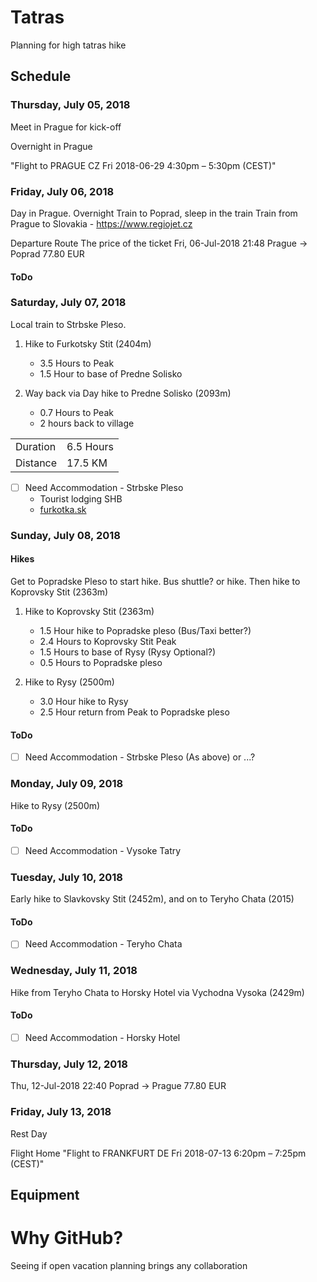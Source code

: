 # Tatras

Planning for high tatras hike

## Schedule

### Thursday, July 05, 2018

Meet in Prague for kick-off

Overnight in Prague

"Flight to PRAGUE CZ Fri 2018-06-29 4:30pm – 5:30pm (CEST)"

### Friday, July 06, 2018

Day in Prague. 
Overnight Train to Poprad, sleep in the train
Train from Prague to Slovakia - https://www.regiojet.cz

Departure	Route	The price of the ticket
Fri, 06-Jul-2018 	21:48	Prague → Poprad	77.80 EUR

#### ToDo

### Saturday, July 07, 2018

Local train to Strbske Pleso.

1. Hike to Furkotsky Stit (2404m)
    - 3.5 Hours to Peak
    - 1.5 Hour to base of Predne Solisko 
  
1. Way back via Day hike to Predne Solisko (2093m)
    - 0.7 Hours to Peak
    - 2 hours back to village

|   |   |
|---|---|
| Duration | 6.5 Hours |
| Distance | 17.5 KM |

- [ ] Need Accommodation - Strbske Pleso
    - Tourist lodging SHB
    - [furkotka.sk](http://furkotka.sk/booking/?lang=en)


### Sunday, July 08, 2018

#### Hikes

Get to Popradske Pleso to start hike. Bus shuttle? or hike. 
Then hike to Koprovsky Stit (2363m)

1. Hike to Koprovsky Stit (2363m)
    - 1.5 Hour hike to Popradske pleso (Bus/Taxi better?)
    - 2.4 Hours to Koprovsky Stit Peak
    - 1.5 Hours to base of Rysy (Rysy Optional?)
    - 0.5 Hours to Popradske pleso

2. Hike to Rysy (2500m)
    - 3.0 Hour hike to Rysy
    - 2.5 Hour return from Peak to Popradske pleso 

#### ToDo

- [ ] Need Accommodation - Strbske Pleso (As above) or ...?

### Monday, July 09, 2018

Hike to Rysy (2500m)

#### ToDo

- [ ] Need Accommodation - Vysoke Tatry

### Tuesday, July 10, 2018

Early hike to Slavkovsky Stit (2452m), and on to Teryho Chata (2015)

#### ToDo

- [ ] Need Accommodation - Teryho Chata

### Wednesday, July 11, 2018

Hike from Teryho Chata to Horsky Hotel via Vychodna Vysoka (2429m)

#### ToDo

- [ ] Need Accommodation - Horsky Hotel

### Thursday, July 12, 2018

Thu, 12-Jul-2018 	22:40	Poprad → Prague	77.80 EUR

### Friday, July 13, 2018

Rest Day

Flight Home
"Flight to FRANKFURT DE Fri 2018-07-13 6:20pm – 7:25pm (CEST)"

## Equipment

# Why GitHub?

Seeing if open vacation planning brings any collaboration
